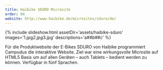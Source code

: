 ```yaml
---
title: Haibike SDURO Microsite
order: 04
website: http://www.haibike.de/microsites/sduro/de/
---
```


{% include slideshow.html assetDir='assets/haibike-sduro' images='1.jpg*2.jpg*3.jpg' descriptions='a#*#b#*#c' %}

Für die Produktwebsite der E-Bikes SDURO von Haibike programmiert Campudus die interaktive Website. Ziel war eine wirkungsvolle Microsite auf HTML5 Basis um auf allen Geräten – auch Tablets – bedient werden zu können. Verfügbar in fünf Sprachen.
